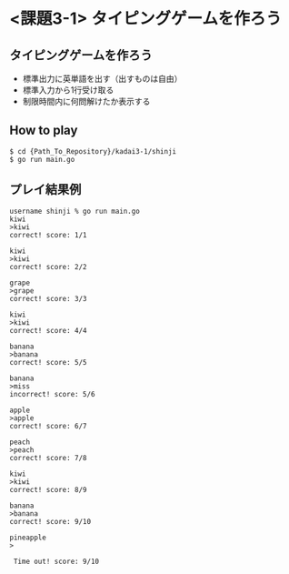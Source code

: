 # <課題3-1> タイピングゲームを作ろう

## タイピングゲームを作ろう

- 標準出力に英単語を出す（出すものは自由）
- 標準入力から1行受け取る
- 制限時間内に何問解けたか表示する

## How to play
```shell
$ cd {Path_To_Repository}/kadai3-1/shinji
$ go run main.go
```

## プレイ結果例
```shell
username shinji % go run main.go  
kiwi
>kiwi
correct! score: 1/1 

kiwi
>kiwi
correct! score: 2/2 

grape
>grape
correct! score: 3/3 

kiwi
>kiwi
correct! score: 4/4 

banana
>banana
correct! score: 5/5 

banana
>miss
incorrect! score: 5/6 

apple
>apple
correct! score: 6/7 

peach
>peach
correct! score: 7/8 

kiwi
>kiwi
correct! score: 8/9 

banana
>banana
correct! score: 9/10 

pineapple
>

 Time out! score: 9/10 
 ```
